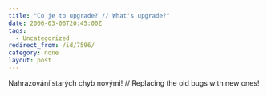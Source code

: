 ```yaml
---
title: "Co je to upgrade? // What's upgrade?"
date: 2006-03-06T20:45:00Z
tags:
  - Uncategorized
redirect_from: /id/7596/
category: none
layout: post
---
```

Nahrazování starých chyb novými! // Replacing the old bugs with new ones!